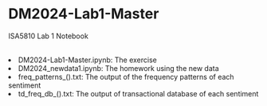 # DM2024-Lab1-Master

ISA5810 Lab 1 Notebook<br>
<br>
<li> DM2024-Lab1-Master.ipynb: The exercise</li>
<li> DM2024_newdata1.ipynb: The homework using the new data</li>
<li> freq_patterns_().txt: The output of the frequency patterns of each sentiment</li>
<li> td_freq_db_().txt: The output of transactional database of each sentiment</li>
